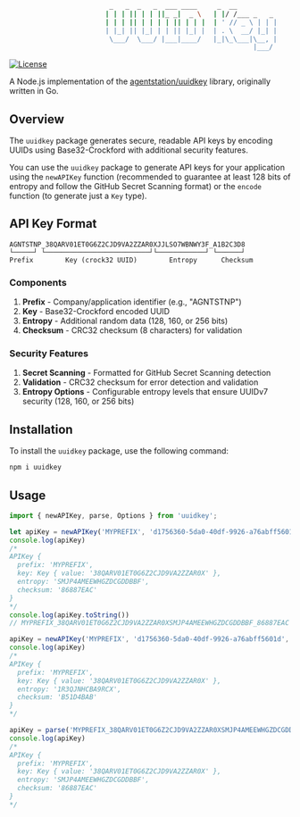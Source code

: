 ```sh
                         _   _  _   _  ___ ____     _  __          
                        | | | || | | ||_ _|  _ \   | |/ /___ _   _ 
                        | | | || | | | | || | | |  | ' // _ \ | | |
                        | |_| || |_| | | || |_| |  | . \  __/ |_| |
                         \___/  \___/ |___|____/   |_|\_\___|\__, |
                                                             |___/ 
```

[![License](http://img.shields.io/badge/license-mit-blue.svg?style=flat-square)](https://raw.githubusercontent.com/tanhv90/uuidkey/master/LICENSE)

A Node.js implementation of the [agentstation/uuidkey](https://github.com/agentstation/uuidkey) library, originally written in Go.

## Overview

The `uuidkey` package generates secure, readable API keys by encoding UUIDs using Base32-Crockford with additional security features.

You can use the `uuidkey` package to generate API keys for your application using the `newAPIKey` function (recommended to guarantee at least 128 bits of entropy and follow the GitHub Secret Scanning format) or the `encode` function (to generate just a `Key` type).

## API Key Format

```
AGNTSTNP_38QARV01ET0G6Z2CJD9VA2ZZAR0XJJLSO7WBNWY3F_A1B2C3D8
└─────┘ └──────────────────────────┘└────────────┘ └──────┘
Prefix        Key (crock32 UUID)        Entropy      Checksum
```

### Components
1. **Prefix** - Company/application identifier (e.g., "AGNTSTNP")
2. **Key** - Base32-Crockford encoded UUID
3. **Entropy** - Additional random data (128, 160, or 256 bits)
4. **Checksum** - CRC32 checksum (8 characters) for validation

### Security Features
1. **Secret Scanning** - Formatted for GitHub Secret Scanning detection
2. **Validation** - CRC32 checksum for error detection and validation
3. **Entropy Options** - Configurable entropy levels that ensure UUIDv7 security (128, 160, or 256 bits)

## Installation

To install the `uuidkey` package, use the following command:

```sh
npm i uuidkey
```

## Usage

```typescript
import { newAPIKey, parse, Options } from 'uuidkey';

let apiKey = newAPIKey('MYPREFIX', 'd1756360-5da0-40df-9926-a76abff5601d');
console.log(apiKey)
/*
APIKey {
  prefix: 'MYPREFIX',
  key: Key { value: '38QARV01ET0G6Z2CJD9VA2ZZAR0X' },
  entropy: 'SMJP4AMEEWHGZDCGDDBBF',
  checksum: '86887EAC'
}
*/
console.log(apiKey.toString())
// MYPREFIX_38QARV01ET0G6Z2CJD9VA2ZZAR0XSMJP4AMEEWHGZDCGDDBBF_86887EAC

apiKey = newAPIKey('MYPREFIX', 'd1756360-5da0-40df-9926-a76abff5601d', Options.With128BitEntropy);
console.log(apiKey)
/*
APIKey {
  prefix: 'MYPREFIX',
  key: Key { value: '38QARV01ET0G6Z2CJD9VA2ZZAR0X' },
  entropy: '1R3QJNHCBA9RCX',
  checksum: 'B51D4BAB'
}
*/

apiKey = parse('MYPREFIX_38QARV01ET0G6Z2CJD9VA2ZZAR0XSMJP4AMEEWHGZDCGDDBBF_86887EAC');
console.log(apiKey)
/*
APIKey {
  prefix: 'MYPREFIX',
  key: Key { value: '38QARV01ET0G6Z2CJD9VA2ZZAR0X' },
  entropy: 'SMJP4AMEEWHGZDCGDDBBF',
  checksum: '86887EAC'
}
*/
```